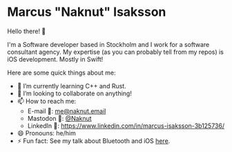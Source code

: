 # Marcus "Naknut" Isaksson

Hello there! 👋

I'm a Software developer based in Stockholm and I work for a software consultant agency.
My expertise (as you can probably tell from my repos) is iOS development. Mostly in Swift!

Here are some quick things about me:

- 🌱 I’m currently learning C++ and Rust.
- 👯 I’m looking to collaborate on anything!
- 📫 How to reach me:
  - E-mail 📩: me@naknut.email
  - Mastodon 🐘: [@Naknut](https://social.spejset.org/@naknut)
  - LinkedIn 💼: <https://www.linkedin.com/in/marcus-isaksson-3b125736/>
- 😄 Pronouns: he/him
- ⚡ Fun fact: See my talk about Bluetooth and iOS [here](https://www.youtube.com/watch?v=XEUxl5zlNVw).
